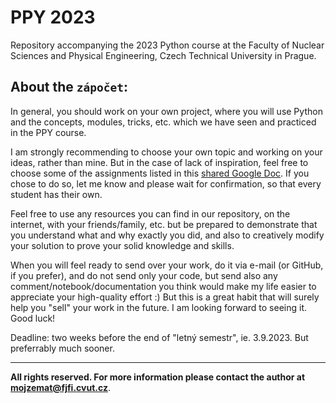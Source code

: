 # PPY 2023

Repository accompanying the 2023 Python course at the Faculty of Nuclear Sciences and Physical Engineering, Czech Technical University in Prague.

## About the `zápočet`:

In general, you should work on your own project, where you will use Python and the concepts, modules, tricks, etc. which we have seen and practiced in the PPY course.

I am strongly recommending to choose your own topic and working on your ideas, rather than mine. But in the case of lack of inspiration, feel free to choose some of the assignments listed in this [shared Google Doc](https://docs.google.com/document/d/10M3MUTEEs_V1aHFdBdM5cSRiccHATsY-ZrqkwuMawhg/edit). If you chose to do so, let me know and please wait for confirmation, so that every student has their own.

Feel free to use any resources you can find in our repository, on the internet, with your friends/family, etc. but be prepared to demonstrate that you understand what and why exactly you did, and also to creatively modify your solution to prove your solid knowledge and skills.

When you will feel ready to send over your work, do it via e-mail (or GitHub, if you prefer), and do not send only your code, but send also any comment/notebook/documentation you think would make my life easier to appreciate your high-quality effort :) But this is a great habit that will surely help you "sell" your work in the future. I am looking forward to seeing it. Good luck!

Deadline: two weeks before the end of "letný semestr", ie. 3.9.2023. But preferrably much sooner.

---

**All rights reserved. For more information please contact the author at [mojzemat@fjfi.cvut.cz](mailto:mojzemat@fjfi.cvut.cz)**.
